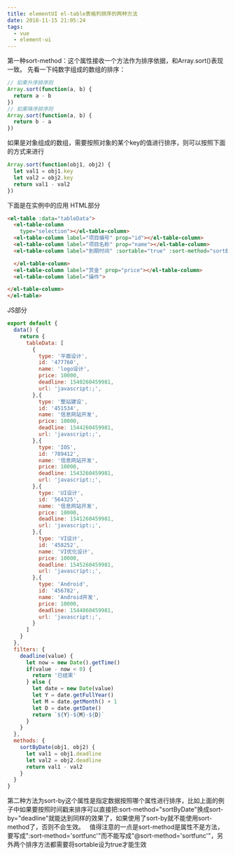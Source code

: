 ```yaml
---
title: elementUI el-table表格列排序的两种方法
date: 2018-11-15 21:05:24
tags:
  - vue
  - element-ui
---
```


第一种sort-method：这个属性接收一个方法作为排序依据，和Array.sort()表现一致。 先看一下纯数字组成的数组的排序：

```javascript
// 如果升序排序则
Array.sort(function(a, b) {
  return a - b
})
// 如果降序排序则
Array.sort(function(a, b) {
  return b - a
})
```

如果是对象组成的数组，需要按照对象的某个key的值进行排序，则可以按照下面的方式来进行

```js
Array.sort(function(obj1, obj2) {
  let val1 = obj1.key
  let val2 = obj2.key
  return val1 - val2
})
```



下面是在实例中的应用 HTML部分

```html
<el-table :data="tableData">
  <el-table-column 
    type="selection"></el-table-column>
  <el-table-column label="项目编号" prop="id"></el-table-column>
  <el-table-column label="项目名称" prop="name"></el-table-column>
  <el-table-column label="到期时间" :sortable="true" :sort-method="sortByDate">

  </el-table-column>
  <el-table-column label="赏金" prop="price"></el-table-column>
  <el-table-column label="操作">

</el-table-column>
</el-table>
```



JS部分

```js
export default {
  data() {
    return {
      tableData: [
        {
          type: '平面设计',
          id: '477760',
          name: 'logo设计',
          price: 10000,
          deadline: 1540260459981,    
          url: 'javascript:;',      
        },{
          type: '整站建设',
          id: '451534',
          name: '信息网站开发',
          price: 10000,
          deadline: 1544260459981,  
          url: 'javascript:;',      
        },{
          type: 'IOS',
          id: '789412',
          name: '信息网站开发',
          price: 10000,
          deadline: 1543260459981,  
          url: 'javascript:;',      
        },{
          type: 'UI设计',
          id: '564325',
          name: '信息网站开发',
          price: 10000,
          deadline: 1541260459981,  
          url: 'javascript:;',      
        },{
          type: 'VI设计',
          id: '458252',
          name: 'VI优化设计',
          price: 10000,
          deadline: 1545260459981,  
          url: 'javascript:;',      
        },{
          type: 'Android',
          id: '456782',
          name: 'Android开发',
          price: 10000,
          deadline: 1544860459981,
          url: 'javascript:;',      
        }
      ]
    }
  },
  filters: {
    deadline(value) {
      let now = new Date().getTime()
      if(value - now < 0) {
        return '已结束'
      } else {
        let date = new Date(value)
        let Y = date.getFullYear()
        let M = date.getMonth() + 1
        let D = date.getDate()
        return `${Y}-${M}-${D}`
      }
    }
  },
  methods: {
    sortByDate(obj1, obj2) {
      let val1 = obj1.deadline
      let val2 = obj2.deadline
      return val1 - val2
    }
  }
}
```



第二种方法为sort-by这个属性是指定数据按照哪个属性进行排序，比如上面的例子中如果要按照时间戳来排序可以直接把:sort-method="sortByDate"换成sort-by="deadline"就能达到同样的效果了，如果使用了sort-by就不能使用sort-method了，否则不会生效。   值得注意的一点是sort-method是属性不是方法，要写成":sort-method='sortfunc'"而不能写成"@sort-method='sortfunc'"，另外两个排序方法都需要将sortable设为true才能生效
